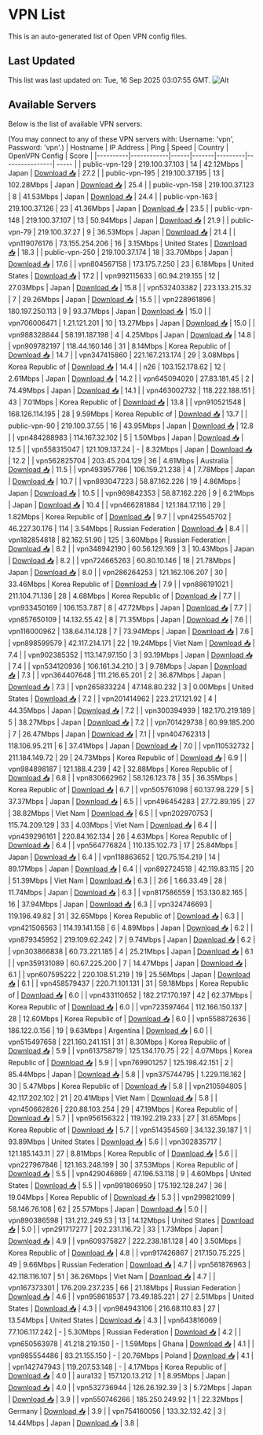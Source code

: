 # VPN List

This is an auto-generated list of Open VPN config files.

## Last Updated

This list was last updated on: Tue, 16 Sep 2025 03:07:55 GMT.
![Alt](https://repobeats.axiom.co/api/embed/186b98318ef1479477931607c1ad7d823f12451f.svg "Repobeats analytics image")

## Available Servers

Below is the list of available VPN servers:

(You may connect to any of these VPN servers with: Username: 'vpn', Password: 'vpn'.)
| Hostname | IP Address | Ping | Speed | Country | OpenVPN Config | Score |
|----------|------------|------|-------|---------|----------------| ----- |
| public-vpn-129 | 219.100.37.103 | 14 | 42.12Mbps | Japan | [Download 📥](./configs/server_0_JP.ovpn) | 27.2 |
| public-vpn-195 | 219.100.37.195 | 13 | 102.28Mbps | Japan | [Download 📥](./configs/server_1_JP.ovpn) | 25.4 |
| public-vpn-158 | 219.100.37.123 | 8 | 41.53Mbps | Japan | [Download 📥](./configs/server_2_JP.ovpn) | 24.4 |
| public-vpn-163 | 219.100.37.126 | 23 | 41.36Mbps | Japan | [Download 📥](./configs/server_3_JP.ovpn) | 23.5 |
| public-vpn-148 | 219.100.37.107 | 13 | 50.94Mbps | Japan | [Download 📥](./configs/server_4_JP.ovpn) | 21.9 |
| public-vpn-79 | 219.100.37.27 | 9 | 36.53Mbps | Japan | [Download 📥](./configs/server_5_JP.ovpn) | 21.4 |
| vpn119076176 | 73.155.254.206 | 16 | 3.15Mbps | United States | [Download 📥](./configs/server_6_US.ovpn) | 18.3 |
| public-vpn-250 | 219.100.37.174 | 18 | 33.70Mbps | Japan | [Download 📥](./configs/server_7_JP.ovpn) | 17.6 |
| vpn804567158 | 173.175.7.250 | 23 | 6.18Mbps | United States | [Download 📥](./configs/server_8_US.ovpn) | 17.2 |
| vpn992115633 | 60.94.219.155 | 12 | 27.03Mbps | Japan | [Download 📥](./configs/server_9_JP.ovpn) | 15.8 |
| vpn532403382 | 223.133.215.32 | 7 | 29.26Mbps | Japan | [Download 📥](./configs/server_10_JP.ovpn) | 15.5 |
| vpn228961896 | 180.197.250.113 | 9 | 93.37Mbps | Japan | [Download 📥](./configs/server_11_JP.ovpn) | 15.0 |
| vpn706006471 | 1.21.121.201 | 10 | 13.27Mbps | Japan | [Download 📥](./configs/server_12_JP.ovpn) | 15.0 |
| vpn988328844 | 58.191.187.198 | 4 | 4.25Mbps | Japan | [Download 📥](./configs/server_13_JP.ovpn) | 14.8 |
| vpn909782197 | 118.44.160.146 | 31 | 8.14Mbps | Korea Republic of | [Download 📥](./configs/server_14_KR.ovpn) | 14.7 |
| vpn347415860 | 221.167.213.174 | 29 | 3.08Mbps | Korea Republic of | [Download 📥](./configs/server_15_KR.ovpn) | 14.4 |
| n26 | 103.152.178.62 | 12 | 2.61Mbps | Japan | [Download 📥](./configs/server_16_JP.ovpn) | 14.2 |
| vpn645094020 | 27.83.181.45 | 2 | 74.49Mbps | Japan | [Download 📥](./configs/server_17_JP.ovpn) | 14.1 |
| vpn463002732 | 118.222.188.151 | 43 | 7.01Mbps | Korea Republic of | [Download 📥](./configs/server_18_KR.ovpn) | 13.8 |
| vpn910521548 | 168.126.114.195 | 28 | 9.59Mbps | Korea Republic of | [Download 📥](./configs/server_19_KR.ovpn) | 13.7 |
| public-vpn-90 | 219.100.37.55 | 16 | 43.95Mbps | Japan | [Download 📥](./configs/server_20_JP.ovpn) | 12.8 |
| vpn484288983 | 114.167.32.102 | 5 | 1.50Mbps | Japan | [Download 📥](./configs/server_21_JP.ovpn) | 12.5 |
| vpn558315047 | 121.109.137.24 | - | 8.32Mbps | Japan | [Download 📥](./configs/server_22_JP.ovpn) | 12.2 |
| vpn562825704 | 203.45.204.129 | 36 | 4.61Mbps | Australia | [Download 📥](./configs/server_23_AU.ovpn) | 11.5 |
| vpn493957786 | 106.159.21.238 | 4 | 7.78Mbps | Japan | [Download 📥](./configs/server_24_JP.ovpn) | 10.7 |
| vpn893047223 | 58.87.162.226 | 19 | 4.86Mbps | Japan | [Download 📥](./configs/server_25_JP.ovpn) | 10.5 |
| vpn969842353 | 58.87.162.226 | 9 | 6.21Mbps | Japan | [Download 📥](./configs/server_26_JP.ovpn) | 10.4 |
| vpn466281884 | 121.184.17.116 | 29 | 1.82Mbps | Korea Republic of | [Download 📥](./configs/server_27_KR.ovpn) | 9.7 |
| vpn425545702 | 46.227.30.176 | 114 | 3.54Mbps | Russian Federation | [Download 📥](./configs/server_28_RU.ovpn) | 8.4 |
| vpn182854818 | 82.162.51.90 | 125 | 3.60Mbps | Russian Federation | [Download 📥](./configs/server_29_RU.ovpn) | 8.2 |
| vpn348942190 | 60.56.129.169 | 3 | 10.43Mbps | Japan | [Download 📥](./configs/server_30_JP.ovpn) | 8.2 |
| vpn724665263 | 60.80.10.146 | 18 | 21.78Mbps | Japan | [Download 📥](./configs/server_31_JP.ovpn) | 8.0 |
| vpn286264253 | 121.162.106.207 | 30 | 33.46Mbps | Korea Republic of | [Download 📥](./configs/server_32_KR.ovpn) | 7.9 |
| vpn886191021 | 211.104.71.136 | 28 | 4.68Mbps | Korea Republic of | [Download 📥](./configs/server_33_KR.ovpn) | 7.7 |
| vpn933450169 | 106.153.7.87 | 8 | 47.72Mbps | Japan | [Download 📥](./configs/server_34_JP.ovpn) | 7.7 |
| vpn857650109 | 14.132.55.42 | 8 | 71.35Mbps | Japan | [Download 📥](./configs/server_35_JP.ovpn) | 7.6 |
| vpn116000962 | 138.64.114.128 | 7 | 73.94Mbps | Japan | [Download 📥](./configs/server_36_JP.ovpn) | 7.6 |
| vpn898599579 | 42.117.214.171 | 22 | 19.24Mbps | Viet Nam | [Download 📥](./configs/server_37_VN.ovpn) | 7.4 |
| vpn902385352 | 113.147.97.150 | 3 | 93.19Mbps | Japan | [Download 📥](./configs/server_38_JP.ovpn) | 7.4 |
| vpn534120936 | 106.161.34.210 | 3 | 9.78Mbps | Japan | [Download 📥](./configs/server_39_JP.ovpn) | 7.3 |
| vpn364407648 | 111.216.65.201 | 2 | 36.87Mbps | Japan | [Download 📥](./configs/server_40_JP.ovpn) | 7.3 |
| vpn265833224 | 47.148.80.232 | 3 | 0.00Mbps | United States | [Download 📥](./configs/server_41_US.ovpn) | 7.2 |
| vpn201414962 | 223.217.121.92 | 4 | 44.35Mbps | Japan | [Download 📥](./configs/server_42_JP.ovpn) | 7.2 |
| vpn300394939 | 182.170.219.189 | 5 | 38.27Mbps | Japan | [Download 📥](./configs/server_43_JP.ovpn) | 7.2 |
| vpn701429738 | 60.99.185.200 | 7 | 26.47Mbps | Japan | [Download 📥](./configs/server_44_JP.ovpn) | 7.1 |
| vpn404762313 | 118.106.95.211 | 6 | 37.41Mbps | Japan | [Download 📥](./configs/server_45_JP.ovpn) | 7.0 |
| vpn110532732 | 211.184.149.72 | 29 | 24.73Mbps | Korea Republic of | [Download 📥](./configs/server_46_KR.ovpn) | 6.9 |
| vpn984898187 | 121.188.4.239 | 42 | 32.88Mbps | Korea Republic of | [Download 📥](./configs/server_47_KR.ovpn) | 6.8 |
| vpn830662962 | 58.126.123.78 | 35 | 36.35Mbps | Korea Republic of | [Download 📥](./configs/server_48_KR.ovpn) | 6.7 |
| vpn505761098 | 60.137.98.229 | 5 | 37.37Mbps | Japan | [Download 📥](./configs/server_49_JP.ovpn) | 6.5 |
| vpn496454283 | 27.72.89.195 | 27 | 38.82Mbps | Viet Nam | [Download 📥](./configs/server_50_VN.ovpn) | 6.5 |
| vpn202970753 | 115.74.209.129 | 33 | 4.03Mbps | Viet Nam | [Download 📥](./configs/server_51_VN.ovpn) | 6.4 |
| vpn439296161 | 220.84.162.134 | 26 | 4.63Mbps | Korea Republic of | [Download 📥](./configs/server_52_KR.ovpn) | 6.4 |
| vpn564776824 | 110.135.102.73 | 17 | 25.84Mbps | Japan | [Download 📥](./configs/server_53_JP.ovpn) | 6.4 |
| vpn118863652 | 120.75.154.219 | 14 | 89.17Mbps | Japan | [Download 📥](./configs/server_54_JP.ovpn) | 6.4 |
| vpn892724518 | 42.119.83.115 | 20 | 51.39Mbps | Viet Nam | [Download 📥](./configs/server_55_VN.ovpn) | 6.3 |
| 2i6 | 1.66.33.49 | 28 | 11.74Mbps | Japan | [Download 📥](./configs/server_56_JP.ovpn) | 6.3 |
| vpn817586559 | 153.130.82.165 | 16 | 37.94Mbps | Japan | [Download 📥](./configs/server_57_JP.ovpn) | 6.3 |
| vpn324746693 | 119.196.49.82 | 31 | 32.65Mbps | Korea Republic of | [Download 📥](./configs/server_58_KR.ovpn) | 6.3 |
| vpn421506563 | 114.19.141.158 | 6 | 4.89Mbps | Japan | [Download 📥](./configs/server_59_JP.ovpn) | 6.2 |
| vpn879345952 | 219.109.62.242 | 7 | 9.74Mbps | Japan | [Download 📥](./configs/server_60_JP.ovpn) | 6.2 |
| vpn303866838 | 60.73.221.185 | 4 | 25.21Mbps | Japan | [Download 📥](./configs/server_61_JP.ovpn) | 6.1 |
| vpn359131089 | 60.67.225.200 | 7 | 14.47Mbps | Japan | [Download 📥](./configs/server_62_JP.ovpn) | 6.1 |
| vpn607595222 | 220.108.51.219 | 19 | 25.56Mbps | Japan | [Download 📥](./configs/server_63_JP.ovpn) | 6.1 |
| vpn458579437 | 220.71.101.131 | 31 | 59.18Mbps | Korea Republic of | [Download 📥](./configs/server_64_KR.ovpn) | 6.0 |
| vpn433110652 | 182.217.170.197 | 42 | 62.37Mbps | Korea Republic of | [Download 📥](./configs/server_65_KR.ovpn) | 6.0 |
| vpn723597464 | 112.166.150.137 | 28 | 12.60Mbps | Korea Republic of | [Download 📥](./configs/server_66_KR.ovpn) | 6.0 |
| vpn558872636 | 186.122.0.156 | 19 | 9.63Mbps | Argentina | [Download 📥](./configs/server_67_AR.ovpn) | 6.0 |
| vpn515497658 | 221.160.241.151 | 31 | 8.30Mbps | Korea Republic of | [Download 📥](./configs/server_68_KR.ovpn) | 5.9 |
| vpn613758719 | 125.134.170.75 | 22 | 4.07Mbps | Korea Republic of | [Download 📥](./configs/server_69_KR.ovpn) | 5.9 |
| vpn769901257 | 125.198.42.151 | 2 | 85.44Mbps | Japan | [Download 📥](./configs/server_70_JP.ovpn) | 5.8 |
| vpn375744795 | 1.229.118.162 | 30 | 5.47Mbps | Korea Republic of | [Download 📥](./configs/server_71_KR.ovpn) | 5.8 |
| vpn210594805 | 42.117.202.102 | 21 | 20.41Mbps | Viet Nam | [Download 📥](./configs/server_72_VN.ovpn) | 5.8 |
| vpn450662826 | 220.88.103.254 | 29 | 47.19Mbps | Korea Republic of | [Download 📥](./configs/server_73_KR.ovpn) | 5.7 |
| vpn956156322 | 119.192.219.233 | 27 | 31.65Mbps | Korea Republic of | [Download 📥](./configs/server_74_KR.ovpn) | 5.7 |
| vpn514354569 | 34.132.39.187 | 1 | 93.89Mbps | United States | [Download 📥](./configs/server_75_US.ovpn) | 5.6 |
| vpn302835717 | 121.185.143.11 | 27 | 8.81Mbps | Korea Republic of | [Download 📥](./configs/server_76_KR.ovpn) | 5.6 |
| vpn227967846 | 121.163.248.199 | 30 | 37.53Mbps | Korea Republic of | [Download 📥](./configs/server_77_KR.ovpn) | 5.5 |
| vpn429046869 | 47.196.53.118 | 9 | 4.60Mbps | United States | [Download 📥](./configs/server_78_US.ovpn) | 5.5 |
| vpn991806950 | 175.192.128.247 | 36 | 19.04Mbps | Korea Republic of | [Download 📥](./configs/server_79_KR.ovpn) | 5.3 |
| vpn299821099 | 58.146.76.108 | 62 | 25.57Mbps | Japan | [Download 📥](./configs/server_80_JP.ovpn) | 5.0 |
| vpn890386598 | 131.212.249.53 | 13 | 14.12Mbps | United States | [Download 📥](./configs/server_81_US.ovpn) | 5.0 |
| vpn291717277 | 202.231.116.72 | 33 | 1.73Mbps | Japan | [Download 📥](./configs/server_82_JP.ovpn) | 4.9 |
| vpn609375827 | 222.238.181.128 | 40 | 3.50Mbps | Korea Republic of | [Download 📥](./configs/server_83_KR.ovpn) | 4.8 |
| vpn917426867 | 217.150.75.225 | 49 | 9.66Mbps | Russian Federation | [Download 📥](./configs/server_84_RU.ovpn) | 4.7 |
| vpn561876963 | 42.118.116.107 | 51 | 36.26Mbps | Viet Nam | [Download 📥](./configs/server_85_VN.ovpn) | 4.7 |
| vpn167373301 | 176.209.237.235 | 66 | 21.18Mbps | Russian Federation | [Download 📥](./configs/server_86_RU.ovpn) | 4.6 |
| vpn958618537 | 73.49.185.221 | 27 | 2.51Mbps | United States | [Download 📥](./configs/server_87_US.ovpn) | 4.3 |
| vpn984943106 | 216.68.110.83 | 27 | 13.54Mbps | United States | [Download 📥](./configs/server_88_US.ovpn) | 4.3 |
| vpn643816069 | 77.106.117.242 | - | 5.30Mbps | Russian Federation | [Download 📥](./configs/server_89_RU.ovpn) | 4.2 |
| vpn650563978 | 41.218.219.150 | - | 1.59Mbps | Ghana | [Download 📥](./configs/server_90_GH.ovpn) | 4.1 |
| vpn985554486 | 83.21.155.150 | - | 20.76Mbps | Poland | [Download 📥](./configs/server_91_PL.ovpn) | 4.1 |
| vpn142747943 | 119.207.53.148 | - | 4.17Mbps | Korea Republic of | [Download 📥](./configs/server_92_KR.ovpn) | 4.0 |
| aura132 | 157.120.13.212 | 1 | 8.95Mbps | Japan | [Download 📥](./configs/server_93_JP.ovpn) | 4.0 |
| vpn532736944 | 126.26.192.39 | 3 | 5.72Mbps | Japan | [Download 📥](./configs/server_94_JP.ovpn) | 3.9 |
| vpn550746266 | 185.250.249.92 | 1 | 22.32Mbps | Germany | [Download 📥](./configs/server_95_DE.ovpn) | 3.9 |
| vpn754160056 | 133.32.132.42 | 3 | 14.44Mbps | Japan | [Download 📥](./configs/server_96_JP.ovpn) | 3.8 |
